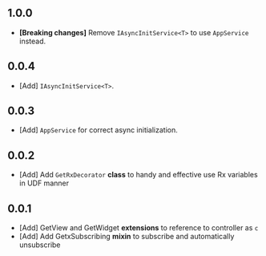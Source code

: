 ## 1.0.0

* **[Breaking changes]** Remove `IAsyncInitService<T>` to use `AppService` instead.

## 0.0.4

* [Add] `IAsyncInitService<T>`.

## 0.0.3

* [Add] `AppService` for correct async initialization.

## 0.0.2

* [Add] Add `GetRxDecorator` **class** to handy and effective use Rx<T> variables in UDF manner

## 0.0.1

* [Add] GetView and GetWidget **extensions** to reference to controller as `c`
* [Add] Add GetxSubscribing **mixin** to subscribe and automatically unsubscribe
